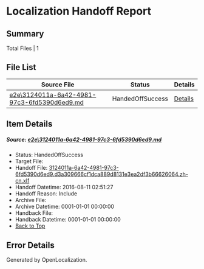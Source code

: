 # <a name='report-top'></a> Localization Handoff Report

## Summary
 Total Files | 1

## File List
 Source File | Status | Details 
 ----------- | ------ | ------- 
 [e2e\3124011a-6a42-4981-97c3-6fd5390d6ed9.md](https://github.com/OpenLocalizationTestOrg/oltest/blob/23244f56b446692b009aba1e2905b7a444425eab/e2e/3124011a-6a42-4981-97c3-6fd5390d6ed9.md) | HandedOffSuccess | [Details](#e6e8e852f225495a1d793587ce47c70ead1aa4252)

## Item Details
##### <a name='e6e8e852f225495a1d793587ce47c70ead1aa4252'></a> Source: [e2e\3124011a-6a42-4981-97c3-6fd5390d6ed9.md](https://github.com/OpenLocalizationTestOrg/oltest/blob/23244f56b446692b009aba1e2905b7a444425eab/e2e/3124011a-6a42-4981-97c3-6fd5390d6ed9.md)
* Status: HandedOffSuccess
* Target File: 
* Handoff File: [3124011a-6a42-4981-97c3-6fd5390d6ed9.d3a309666cf1dca889d8131e3ea2df3b66626064.zh-cn.xlf](https://github.com/OpenLocalizationTestOrg/olhandoff-e2e/blob/d267783d8bb2c15189e2fb0a091f4ad7ee34f459/ol-handoff/OpenLocalizationTestOrg/ol-test-zhcn/ci/ht/3124011a-6a42-4981-97c3-6fd5390d6ed9.d3a309666cf1dca889d8131e3ea2df3b66626064.zh-cn.xlf)
* Handoff Datetime: 2016-08-11 02:51:27
* Handoff Reason: Include
* Archive File: 
* Archive Datetime: 0001-01-01 00:00:00
* Handback File: 
* Handback Datetime: 0001-01-01 00:00:00
* [Back to Top](#report-top)


## Error Details

Generated by OpenLocalization.
